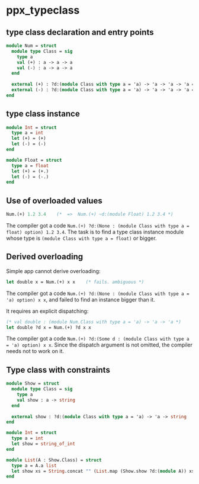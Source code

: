 # ppx_typeclass

## type class declaration and entry points

```ocaml
module Num = struct
  module type Class = sig
    type a 
    val (+) : a -> a -> a
    val (-) : a -> a -> a
  end
  
  external (+) : ?d:(module Class with type a = 'a) -> 'a -> 'a -> 'a = "%OVERLOADED"
  external (-) : ?d:(module Class with type a = 'a) -> 'a -> 'a -> 'a = "%OVERLOADED"
end
```

## type class instance

```ocaml
module Int = struct
  type a = int
  let (+) = (+)
  let (-) = (-)
end

module Float = struct
  type a = float
  let (+) = (+.)
  let (-) = (-.)
end
```

## Use of overloaded values

```ocaml
Num.(+) 1.2 3.4    (*  =>  Num.(+) ~d:(module Float) 1.2 3.4 *)
```

The compiler got a code `Num.(+) ?d:(None : (module Class with type a = float) option) 1.2 3.4`. The task is to find a type class instance module whose type is `(module Class with type a = float)` or bigger.

## Derived overloading

Simple app cannot derive overloading:

```ocaml
let double x = Num.(+) x x    (* fails. ambiguous *)
```

The compiler got a code `Num.(+) ?d:(None : (module Class with type a = 'a) option) x x`, and failed to find an instance bigger than it.

It requires an explicit dispatching:

```ocaml
(* val double : (module Num.Class with type a = 'a) -> 'a -> 'a *)
let double ?d x = Num.(+) ?d x x
```

The compiler got a code `Num.(+) ?d:(Some d : (module Class with type a = 'a) option) x x`. Since the dispatch argument is not omitted, the compiler needs not to work on it.

## Type class with constraints

```ocaml
module Show = struct
  module type Class = sig
    type a
    val show : a -> string
  end
  
  external show : ?d:(module Class with type a = 'a) -> 'a -> string
end
```

```ocaml
module Int = struct
  type a = int
  let show = string_of_int
end
```

```ocaml
module List(A : Show.Class) = struct
  type a = A.a list
  let show xs = String.concat "" (List.map (Show.show ?d:(module A)) xs)
end
```
